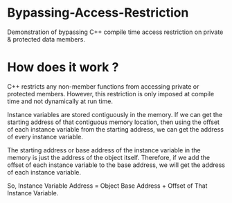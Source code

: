 # Bypassing-Access-Restriction
Demonstration of bypassing C++ compile time access restriction on private &amp; protected data members.

# How does it work ?
C++ restricts any non-member functions from accessing private or protected members.
However, this restriction is only imposed at compile time and not dynamically at run time.

Instance variables are stored contiguously in the memory.
If we can get the starting address of that contiguous memory location,
then using the offset of each instance variable from the starting address, we can get the address of every instance variable.

The starting address or base address of the instance variable in the memory is just the address of the object itself.
Therefore, if we add the offset of each instance variable to the base address, we will get the address of each instance variable.

So, Instance Variable Address = Object Base Address + Offset of That Instance Variable.
